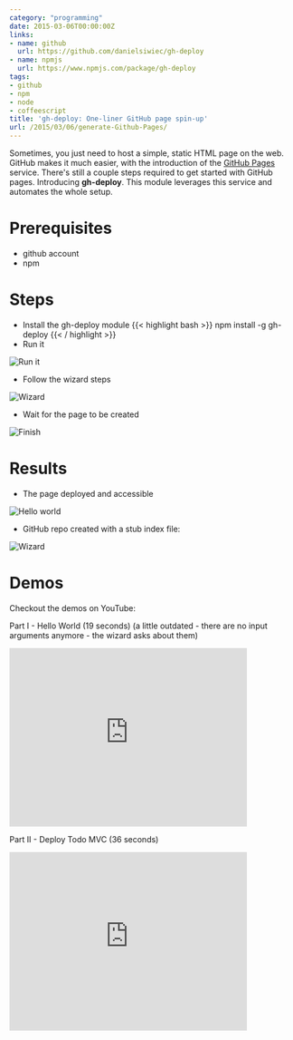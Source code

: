 ```yaml
---
category: "programming"
date: 2015-03-06T00:00:00Z
links:
- name: github
  url: https://github.com/danielsiwiec/gh-deploy
- name: npmjs
  url: https://www.npmjs.com/package/gh-deploy
tags:
- github
- npm
- node
- coffeescript
title: 'gh-deploy: One-liner GitHub page spin-up'
url: /2015/03/06/generate-Github-Pages/
---
```


Sometimes, you just need to host a simple, static HTML page on the web. GitHub makes
it much easier, with the introduction of the [GitHub Pages](https://pages.github.com/) service. There's still a couple steps required to get started with GitHub pages.
Introducing **gh-deploy**. This module leverages this service and automates the whole setup.


# Prerequisites

* github account
* npm


# Steps

* Install the gh-deploy module
{{< highlight bash >}}
npm install -g gh-deploy
{{< / highlight >}}
* Run it

![Run it](/img/blog/gh-deploy/runit.png)

* Follow the wizard steps

![Wizard](/img/blog/gh-deploy/wizard.png)

* Wait for the page to be created

![Finish](/img/blog/gh-deploy/finish.png)

# Results

* The page deployed and accessible

![Hello world](/img/blog/gh-deploy/hello.png)

* GitHub repo created with a stub index file:

![Wizard](/img/blog/gh-deploy/github.png)

# Demos

Checkout the demos on YouTube:

Part I - Hello World (19 seconds)</a> (a little outdated - there are no input arguments anymore - the wizard asks about them)

<iframe width="420" height="315" src="https://www.youtube.com/embed/vJlg-0y2fTY" frameborder="0" allowfullscreen></iframe>

Part II - Deploy Todo MVC (36 seconds)

<iframe width="420" height="315" src="https://www.youtube.com/embed/5stwAqtgWTg" frameborder="0" allowfullscreen></iframe>
